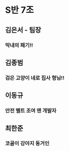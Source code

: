 # S반 7조

## 김은서 - 팀장
### 막내의 패기!!
## 김종범
### 검은 고양이 네로 집사 형님!!
## 이동규
### 안전 벨트 조여 맨 개발자
## 최한준
### 코골이 강아지 동거인
